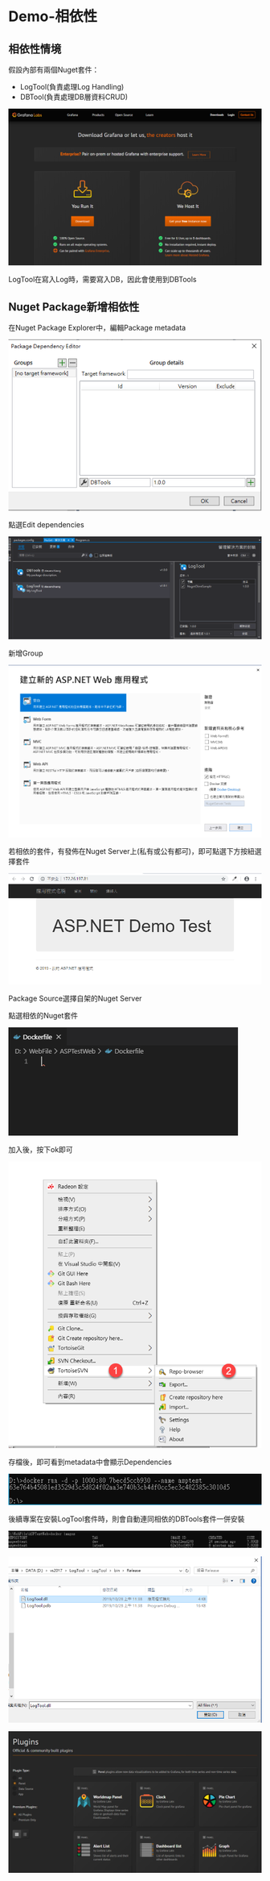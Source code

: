 # Demo-相依性

## 相依性情境

假設內部有兩個Nuget套件：

* LogTool\(負責處理Log Handling\)
* DBTool\(負責處理DB層資料CRUD\)

![](../../.gitbook/assets/image%20%28207%29.png)

LogTool在寫入Log時，需要寫入DB，因此會使用到DBTools

## Nuget Package新增相依性

在Nuget Package Explorer中，編輯Package metadata

![](../../.gitbook/assets/image%20%28187%29.png)

點選Edit dependencies

![](../../.gitbook/assets/image%20%28134%29.png)

新增Group

![](../../.gitbook/assets/image%20%28145%29.png)

若相依的套件，有發佈在Nuget Server上\(私有或公有都可\)，即可點選下方按紐選擇套件

![](../../.gitbook/assets/image%20%28203%29.png)

Package Source選擇自架的Nuget Server

點選相依的Nuget套件

![](../../.gitbook/assets/image%20%28194%29.png)

加入後，按下ok即可

![](../../.gitbook/assets/image%20%28226%29.png)

存檔後，即可看到metadata中會顯示Dependencies

![](../../.gitbook/assets/image%20%2873%29.png)

後續專案在安裝LogTool套件時，則會自動連同相依的DBTools套件一併安裝

![](../../.gitbook/assets/image%20%28159%29.png)

![](../../.gitbook/assets/image%20%28102%29.png)

![](../../.gitbook/assets/image%20%28201%29.png)

